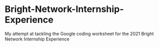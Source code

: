 # Bright-Network-Internship-Experience
My attempt at tackling the Google coding worksheet for the 2021 Bright Network Internship Experience

